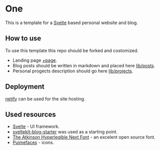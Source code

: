 # One

This is a template for a [Svelte](https://svelte.dev/) based personal website and blog.

## How to use

To use this template this repo should be forked and costomized.

- Landing page [+page](./src/routes/+page.svelte).
- Blog posts should be written in markdown and placed here [lib/posts](./src/lib/posts/).
- Personal progects description should go here [lib/projects](./src/lib/projects/).

## Deployment

[netify](https://netlify.app/) can be used for the site hosting.

## Used resources

- [Svelte](https://svelte.dev/) - UI framework.
- [sveltekit-blog-starter](https://github.com/josh-collinsworth/sveltekit-blog-starter) was used as a starting point.
- [The Atkinson Hyperlegible Next Font](https://www.brailleinstitute.org/freefont/) - an excelent open source font.
- [Puimefaces](https://www.svgrepo.com/author/primefaces/) - icons.
